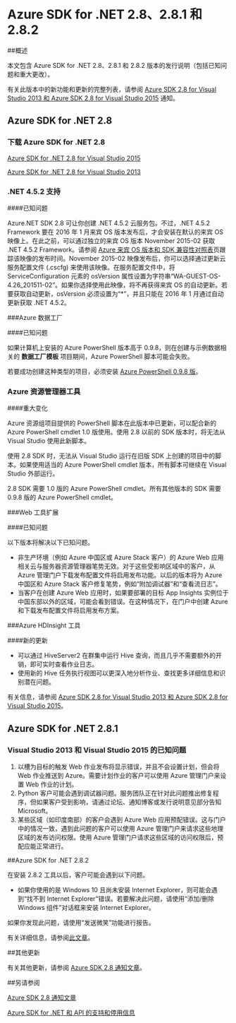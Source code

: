 <properties 
   pageTitle="Azure SDK for .NET 2.8 发行说明" 
   description="Azure SDK for .NET 2.8 发行说明" 
   services="app-service\web" 
   documentationCenter=".net" 
   authors="Juliako" 
   manager="dwrede" 
   editor=""/>

<tags
	ms.service="app-service"
	ms.date="01/31/2016"
	wacn.date="03/17/2016"/>

# Azure SDK for .NET 2.8、2.8.1 和 2.8.2

##概述
 
本文包含 Azure SDK for .NET 2.8、2.8.1 和 2.8.2 版本的发行说明（包括已知问题和重大更改）。

有关此版本中的新功能和更新的完整列表，请参阅 [Azure SDK 2.8 for Visual Studio 2013 和 Azure SDK 2.8 for Visual Studio 2015](https://azure.microsoft.com/zh-cn/blog/announcing-the-azure-sdk-2-8-for-net/) 通知。

##  Azure SDK for .NET 2.8

### 下载 Azure SDK for .NET 2.8

[Azure SDK for .NET 2.8 for Visual Studio 2015](http://go.microsoft.com/fwlink/?LinkId=699285)

[Azure SDK for .NET 2.8 for Visual Studio 2013](http://go.microsoft.com/fwlink/?LinkId=699287)
 
### .NET 4.5.2 支持 

####已知问题

Azure.NET SDK 2.8 可让你创建 .NET 4.5.2 云服务包。不过，.NET 4.5.2 Framework 要在 2016 年 1 月来宾 OS 版本发布后，才会安装在默认的来宾 OS 映像上。在此之前，可以通过独立的来宾 OS 版本 November 2015-02 获取 .NET 4.5.2 Framework。请参阅 [Azure 来宾 OS 版本和 SDK 兼容性对照表](/documentation/articles/cloud-services-guestos-update-matrix)页跟踪该映像的发布时间。November 2015-02 映像发布后，你可以选择通过更新云服务配置文件 (.cscfg) 来使用该映像。在服务配置文件中，将 ServiceConfiguration 元素的 osVersion 属性设置为字符串“WA-GUEST-OS-4.26\_201511-02”。如果你选择使用此映像，将不再获得来宾 OS 的自动更新。若要获取自动更新，osVersion 必须设置为“\*”，并且只能在 2016 年 1 月通过自动更新获取 .NET 4.5.2。

###Azure 数据工厂

####已知问题 

如果计算机上安装的 Azure PowerShell 版本高于 0.9.8，则在创建与示例数据相关的 **数据工厂模板** 项目期间，Azure PowerShell 脚本可能会失败。

若要成功创建这种类型的项目，必须安装 [Azure PowerShell 0.9.8 版](https://github.com/Azure/azure-powershell/releases/download/v0.9.8-September2015/azure-powershell.0.9.8.msi)。


### Azure 资源管理器工具 

####重大变化

Azure 资源组项目提供的 PowerShell 脚本在此版本中已更新，可以配合新的 Azure PowerShell cmdlet 1.0 版使用。使用 2.8 以前的 SDK 版本时，将无法从 Visual Studio 使用此新脚本。

使用 2.8 SDK 时，无法从 Visual Studio 运行在旧版 SDK 上创建的项目中的脚本。如果使用适当的 Azure PowerShell cmdlet 版本，所有脚本可继续在 Visual Studio 外部运行。

2\.8 SDK 需要 1.0 版的 Azure PowerShell cmdlet。所有其他版本的 SDK 需要 0.9.8 版的 Azure PowerShell cmdlet。

###Web 工具扩展

####已知问题

以下版本将解决以下已知问题。

- 非生产环境（例如 Azure 中国区或 Azure Stack 客户）的 Azure Web 应用相关云与服务器资源管理器笔势无效。对于这些受影响区域中的客户，从 Azure 管理门户下载发布配置文件将启用发布功能。以后的版本将为 Azure 中国区和 Azure Stack 客户修复笔势，例如“附加调试器”和“查看流日志”。
- 当客户在创建 Azure Web 应用时，如果要部署的目标 App Insights 实例位于中国东部以外的区域，可能会看到错误。在这种情况下，在门户中创建 Azure 和下载发布配置文件将启用发布方案。

###Azure HDInsight 工具

####新的更新

- 可以通过 HiveServer2 在群集中运行 Hive 查询，而且几乎不需要额外的开销，即可实时查看作业日志。
- 使用新的 Hive 任务执行视图可以更深入地分析作业、查找更多详细信息和识别潜在问题。

有关信息，请参阅 [Azure SDK 2.8 for Visual Studio 2013 和 Azure SDK 2.8 for Visual Studio 2015](https://azure.microsoft.com/zh-cn/blog/announcing-the-azure-sdk-2-8-for-net/)。

## Azure SDK for .NET 2.8.1

### Visual Studio 2013 和 Visual Studio 2015 的已知问题
 
1. 以槽为目标的触发 Web 作业发布将显示错误，并且不会设置计划，但会将 Web 作业推送到 Azure。需要计划作业的客户可以使用 Azure 管理门户来设置 Web 作业的计划。 
2. Python 客户可能会遇到调试器问题。服务团队正在针对此问题推出修复程序，但如果客户受到影响，请通过论坛、通知博客或发行说明意见部分告知 Microsoft。 
3. 某些区域（如印度南部）的客户会遇到 Azure Web 应用预配错误。这与门户中的情况一致，遇到此问题的客户可以使用 Azure 管理门户来请求这些地理区域的发布访问权限。使用 Azure 管理门户请求这些区域的访问权限后，预配应能正常进行。

##Azure SDK for .NET 2.8.2

在安装 2.8.2 工具以后，客户可能会遇到以下问题。

- 如果你使用的是 Windows 10 且尚未安装 Internet Explorer，则可能会遇到“找不到 Internet Explorer”错误。若要解决此问题，请使用“添加/删除 Windows 组件”对话框来安装 Internet Explorer。

如果你发现此问题，请使用“发送微笑”功能进行报告。

有关详细信息，请参阅[此文章](https://azure.microsoft.com/zh-cn/blog/announcing-azure-sdk-2-8-2-for-net/)。

##其他更新

有关其他更新，请参阅 [Azure SDK 2.8 通知文章](https://azure.microsoft.com/zh-cn/blog/announcing-the-azure-sdk-2-8-for-net/)。

##另请参阅

[Azure SDK 2.8 通知文章](https://azure.microsoft.com/zh-cn/blog/announcing-the-azure-sdk-2-8-for-net/)

[Azure SDK for .NET 和 API 的支持和停用信息](https://msdn.microsoft.com/zh-cn/library/azure/dn479282.aspx)

<!---HONumber=Mooncake_0307_2016-->